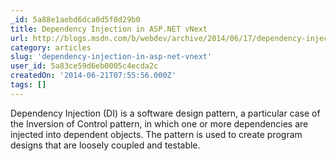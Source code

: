 ```yaml
---
_id: 5a88e1aebd6dca0d5f0d29b0
title: Dependency Injection in ASP.NET vNext
url: http://blogs.msdn.com/b/webdev/archive/2014/06/17/dependency-injection-in-asp-net-vnext.aspx
category: articles
slug: 'dependency-injection-in-asp-net-vnext'
user_id: 5a83ce59d6eb0005c4ecda2c
createdOn: '2014-06-21T07:55:56.000Z'
tags: []
---
```


Dependency Injection (DI) is a software design pattern, a particular case of the Inversion of Control pattern, in which one or more dependencies are injected into dependent objects. The pattern is used to create program designs that are loosely coupled and testable.
